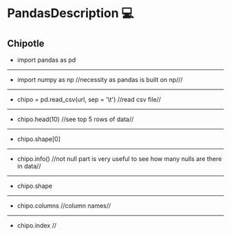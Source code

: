 # PandasDescription :computer:
## Chipotle
+ import pandas as pd
***
+ import numpy as np //necessity as pandas is built on np///
***
+ chipo = pd.read_csv(url, sep = '\t') //read csv file//
***
+ chipo.head(10) //see top 5 rows of data//
***
+ chipo.shape[0] 
***
+ chipo.info() //not null part is very useful to see how many nulls are there in data//
***
+ chipo.shape 
***
+ chipo.columns //column names//
***
+ chipo.index //
